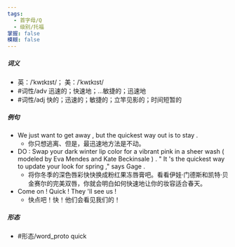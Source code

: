```yaml
---
tags:
  - 首字母/Q
  - 级别/托福
掌握: false
模糊: false
---
```

##### 词义
- 英：/ˈkwɪkɪst/； 美：/ˈkwɪkɪst/
- #词性/adv  迅速的；快速地；…敏捷的；迅速地
- #词性/adj  快的；迅速的；敏捷的；立竿见影的；时间短暂的
##### 例句
- We just want to get away , but the quickest way out is to stay .
	- 你只想逃离、但是，最迅速地方法是不动。
- DO : Swap your dark winter lip color for a vibrant pink in a sheer wash ( modeled by Eva Mendes and Kate Beckinsale ) . " It 's the quickest way to update your look for spring ," says Gage .
	- 将你冬季的深色唇彩快快换成粉红果冻唇膏吧。看看伊娃·门德斯和凯特·贝金赛尔的完美双唇，你就会明白如何快速地让你的妆容适合春天。
- Come on ! Quick ! They 'll see us !
	- 快点吧！快！他们会看见我们的！
##### 形态
- #形态/word_proto quick
